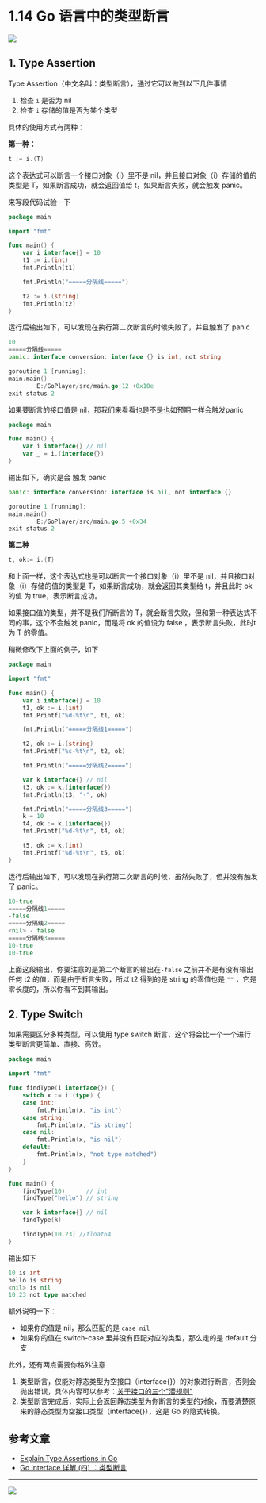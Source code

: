 # 1.14 Go 语言中的类型断言

![](http://image.iswbm.com/20200607145423.png)

## 1. Type Assertion

Type Assertion（中文名叫：类型断言），通过它可以做到以下几件事情 

1. 检查 `i` 是否为 nil
2. 检查 `i` 存储的值是否为某个类型

具体的使用方式有两种：

**第一种：**

```go
t := i.(T)
```

这个表达式可以断言一个接口对象（i）里不是 nil，并且接口对象（i）存储的值的类型是 T，如果断言成功，就会返回值给 t，如果断言失败，就会触发 panic。

来写段代码试验一下

```go
package main

import "fmt"

func main() {
	var i interface{} = 10
	t1 := i.(int)
	fmt.Println(t1)

	fmt.Println("=====分隔线=====")

	t2 := i.(string)
	fmt.Println(t2)
}
```

运行后输出如下，可以发现在执行第二次断言的时候失败了，并且触发了 panic

```go
10
=====分隔线=====
panic: interface conversion: interface {} is int, not string

goroutine 1 [running]:
main.main()
        E:/GoPlayer/src/main.go:12 +0x10e
exit status 2
```

如果要断言的接口值是 nil，那我们来看看也是不是也如预期一样会触发panic

```go
package main

func main() {
    var i interface{} // nil
    var _ = i.(interface{})
}
```

输出如下，确实是会 触发 panic

```go
panic: interface conversion: interface is nil, not interface {}

goroutine 1 [running]:
main.main()
        E:/GoPlayer/src/main.go:5 +0x34
exit status 2
```



**第二种**

```go
t, ok:= i.(T)
```

和上面一样，这个表达式也是可以断言一个接口对象（i）里不是 nil，并且接口对象（i）存储的值的类型是 T，如果断言成功，就会返回其类型给 t，并且此时 ok 的值 为 true，表示断言成功。

如果接口值的类型，并不是我们所断言的 T，就会断言失败，但和第一种表达式不同的事，这个不会触发 panic，而是将 ok 的值设为 false ，表示断言失败，此时t 为 T 的零值。

稍微修改下上面的例子，如下

```go
package main

import "fmt"

func main() {
	var i interface{} = 10
	t1, ok := i.(int)
	fmt.Printf("%d-%t\n", t1, ok)

	fmt.Println("=====分隔线1=====")

	t2, ok := i.(string)
	fmt.Printf("%s-%t\n", t2, ok)

	fmt.Println("=====分隔线2=====")

	var k interface{} // nil
	t3, ok := k.(interface{})
	fmt.Println(t3, "-", ok)

	fmt.Println("=====分隔线3=====")
	k = 10
	t4, ok := k.(interface{})
	fmt.Printf("%d-%t\n", t4, ok)

	t5, ok := k.(int)
	fmt.Printf("%d-%t\n", t5, ok)
}
```

运行后输出如下，可以发现在执行第二次断言的时候，虽然失败了，但并没有触发了 panic。

```go
10-true
=====分隔线1=====
-false
=====分隔线2=====
<nil> - false
=====分隔线3=====
10-true
10-true
```

上面这段输出，你要注意的是第二个断言的输出在`-false`  之前并不是有没有输出任何 t2 的值，而是由于断言失败，所以 t2 得到的是 string 的零值也是 `""` ，它是零长度的，所以你看不到其输出。

## 2. Type Switch



如果需要区分多种类型，可以使用 type switch 断言，这个将会比一个一个进行类型断言更简单、直接、高效。

```go
package main

import "fmt"

func findType(i interface{}) {
	switch x := i.(type) {
	case int:
		fmt.Println(x, "is int")
	case string:
		fmt.Println(x, "is string")
	case nil:
		fmt.Println(x, "is nil")
	default:
		fmt.Println(x, "not type matched")
	}
}

func main() {
	findType(10)      // int
	findType("hello") // string

	var k interface{} // nil
	findType(k)

	findType(10.23) //float64
}

```

输出如下

```go
10 is int
hello is string
<nil> is nil
10.23 not type matched
```

额外说明一下：

- 如果你的值是 nil，那么匹配的是 `case nil`
- 如果你的值在 switch-case 里并没有匹配对应的类型，那么走的是 default 分支

此外，还有两点需要你格外注意

1. 类型断言，仅能对静态类型为空接口（interface{}）的对象进行断言，否则会抛出错误，具体内容可以参考：[关于接口的三个"潜规则"](http://golang.iswbm.com/en/latest/c02/c02_07.html)
2. 类型断言完成后，实际上会返回静态类型为你断言的类型的对象，而要清楚原来的静态类型为空接口类型（interface{}），这是 Go 的隐式转换。

## 参考文章

- [Explain Type Assertions in Go](https://stackoverflow.com/questions/38816843/explain-type-assertions-in-go)
- [Go interface 详解 (四) ：类型断言](https://sanyuesha.com/2017/12/01/go-interface-4/)

---

![](http://image.iswbm.com/20200607174235.png)